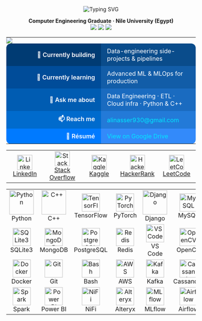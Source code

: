 <!-- ======================  HERO SECTION  ====================== -->

<p align="center">
  <img src="https://readme-typing-svg.demolab.com?font=Fira+Code&size=28&pause=1500&color=00BFFF&center=true&vCenter=true&width=1000&lines=Hi+%F0%9F%91%8B+I'm+Ali+Nasser+Badawy;Computer+Engineering+Graduate+%F0%9F%92%BB;Data+%26+Software+Engineer+in+the+Making" alt="Typing SVG">
</p>

<p align="center">
  <b>Computer Engineering Graduate · Nile University (Egypt)</b> <br/>
  <img src="https://img.shields.io/badge/-Data%20Engineering-0A66C2?style=for-the-badge&logo=Apache%20Airflow&logoColor=white"/>
  <img src="https://img.shields.io/badge/-Data%20Science-2596be?style=for-the-badge&logo=apachespark&logoColor=white"/>
<!--   <img src="https://img.shields.io/badge/-Data%20Science-2596be?style=for-the-badge&logo=pytorch&logoColor=white"/> -->
  <img src="https://img.shields.io/badge/-Software%20Engineering-6F42C1?style=for-the-badge&logo=python&logoColor=white"/>
  
</p>



<!-- ======================  END HERO  ====================== -->

<!-- ======================  QUICK FACTS  ====================== -->

<table align="center" style="border-collapse:collapse;">
  <!-- Decorative wave -->
  <tr>
    <td colspan="2" style="padding:0;border:none;">
      <img src="https://capsule-render.vercel.app/api?type=waving&color=0:00BFFF,100:0066FF&height=60&section=header"/>
    </td>
  </tr>

  <!-- Row 1 -->
  <tr>
    <td align="right" width="220"
        style="padding:10px 16px;font-weight:600;background:#003B73;color:#fff;border-radius:12px 0 0 0;">
      🚀  Currently&nbsp;building
    </td>
    <td align="left"
        style="padding:10px 16px;background:#0A4C8B;color:#fff;border-radius:0 12px 0 0;">
      Data-engineering side-projects & pipelines
    </td>
  </tr>

  <!-- Row 2 -->
  <tr>
    <td align="right"
        style="padding:10px 16px;font-weight:600;background:#004C99;color:#fff;">
      🌱  Currently&nbsp;learning
    </td>
    <td align="left"
        style="padding:10px 16px;background:#125DA8;color:#fff;">
      Advanced ML & MLOps for production
    </td>
  </tr>

  <!-- Row 3 -->
  <tr>
    <td align="right"
        style="padding:10px 16px;font-weight:600;background:#005CB2;color:#fff;">
      💬  Ask&nbsp;me&nbsp;about
    </td>
    <td align="left"
        style="padding:10px 16px;background:#1A6BC0;color:#fff;">
      Data Engineering · ETL · Cloud infra · Python & C++
    </td>
  </tr>

  <!-- Row 4 -->
  <tr>
    <td align="right"
        style="padding:10px 16px;font-weight:600;background:#006BCD;color:#fff;">
      📫  Reach&nbsp;me
    </td>
    <td align="left"
        style="padding:10px 16px;background:#237AD8;color:#fff;">
      <a href="mailto:alinasser930@gmail.com" style="color:#00E8FF;text-decoration:none;">
        alinasser930@gmail.com
      </a>
    </td>
  </tr>

  <!-- Row 5 -->
  <tr>
    <td align="right"
        style="padding:10px 16px;font-weight:600;background:#007AFF;color:#fff;border-radius:0 0 0 12px;">
      📄  Résumé
    </td>
    <td align="left"
        style="padding:10px 16px;background:#338AFA;color:#fff;border-radius:0 0 12px 0;">
      <a href="https://drive.google.com/file/d/1It9c2yYH0fZtNa_T791YxVqHvdWKi1a3/view?usp=drive"
         target="_blank" style="color:#00E8FF;text-decoration:none;">
        View on Google Drive
      </a>
    </td>
  </tr>
</table>



<!-- # 🌐 Social links -->
<div align="center">
  <table>
    <tr>
      <td align="center" width="90">
        <a href="https://www.linkedin.com/in/alibadawy/" target="_blank" rel="noreferrer">
          <img src="https://raw.githubusercontent.com/rahuldkjain/github-profile-readme-generator/master/src/images/icons/Social/linked-in-alt.svg"
               alt="LinkedIn" width="40" height="40" /><br>
          LinkedIn
        </a>
      </td>
      <td align="center" width="90">
        <a href="https://stackoverflow.com/users/22475460/ali-nasser-badawy" target="_blank" rel="noreferrer">
          <img src="https://raw.githubusercontent.com/rahuldkjain/github-profile-readme-generator/master/src/images/icons/Social/stack-overflow.svg"
               alt="Stack Overflow" width="40" height="40" /><br>
          Stack Overflow
        </a>
      </td>
      <td align="center" width="90">
        <a href="https://www.kaggle.com/alinasserbadawy" target="_blank" rel="noreferrer">
          <img src="https://raw.githubusercontent.com/rahuldkjain/github-profile-readme-generator/master/src/images/icons/Social/kaggle.svg"
               alt="Kaggle" width="40" height="40" /><br>
          Kaggle
        </a>
      </td>
      <td align="center" width="90">
        <a href="https://www.hackerrank.com/alinasser930" target="_blank" rel="noreferrer">
          <img src="https://raw.githubusercontent.com/rahuldkjain/github-profile-readme-generator/master/src/images/icons/Social/hackerrank.svg"
               alt="HackerRank" width="40" height="40" /><br>
          HackerRank
        </a>
      </td>
      <td align="center" width="90">
        <a href="https://leetcode.com/u/Ali_Badawy/" target="_blank" rel="noreferrer">
          <img src="https://raw.githubusercontent.com/rahuldkjain/github-profile-readme-generator/master/src/images/icons/Social/leet-code.svg"
               alt="LeetCode" width="40" height="40" /><br>
          LeetCode
        </a>
    </tr>
  </table>
</div>


<!--# 💻 My favorite tools and technologies -->
<div align="center">
  <table>
    <!-- Row 1 -->
    <tr>
      <td width="100" align="center"><img src="https://techstack-generator.vercel.app/python-icon.svg"                        alt="Python"       width="65"><br>Python</td>
      <td width="100" align="center"><img src="https://techstack-generator.vercel.app/cpp-icon.svg"                           alt="C++"          width="65"><br>C++</td>
      <td width="100" align="center"><img src="https://skillicons.dev/icons?i=tensorflow"                                     alt="TensorFlow"   width="48"><br>TensorFlow</td>
      <td width="100" align="center"><img src="https://skillicons.dev/icons?i=pytorch"                                        alt="PyTorch"      width="48"><br>PyTorch</td>
      <td width="100" align="center"><img src="https://techstack-generator.vercel.app/django-icon.svg"                        alt="Django"       width="65"><br>Django</td>
      <td width="100" align="center"><img src="https://skillicons.dev/icons?i=mysql"                                          alt="MySQL"        width="48"><br>MySQL</td>
    </tr>
        <!-- Row 2 -->
    <tr>
      <td width="100" align="center"><img src="https://skillicons.dev/icons?i=sqlite"                                         alt="SQLite3"      width="48"><br>SQLite3</td>
      <td width="100" align="center"><img src="https://skillicons.dev/icons?i=mongodb"                                        alt="MongoDB"      width="48"><br>MongoDB</td>
      <td width="100" align="center"><img src="https://skillicons.dev/icons?i=postgresql"                                     alt="PostgreSQL"   width="48"><br>PostgreSQL</td>
      <td width="100" align="center"><img src="https://skillicons.dev/icons?i=redis"                                          alt="Redis"        width="48"><br>Redis</td>
      <td width="100" align="center"><img src="https://skillicons.dev/icons?i=vscode"                                         alt="VS Code"      width="48"><br>VS Code</td>
      <td width="100" align="center"><img src="https://skillicons.dev/icons?i=opencv"                                         alt="OpenCV"       width="48"><br>OpenCV</td>
    </tr>
        <!-- Row 3 -->
    <tr>
      <td width="100" align="center"><img src="https://skillicons.dev/icons?i=docker"                                         alt="Docker"       width="48"><br>Docker</td>
      <td width="100" align="center"><img src="https://skillicons.dev/icons?i=git"                                            alt="Git"          width="48"><br>Git</td>
      <td width="100" align="center"><img src="https://skillicons.dev/icons?i=bash"                                            alt="Bash"         width="48"><br>Bash</td>
      <td width="100" align="center"><img src="https://skillicons.dev/icons?i=aws"                                            alt="AWS"          width="48"><br>AWS</td>
      <td width="100" align="center"><img src="https://skillicons.dev/icons?i=kafka"                                          alt="Kafka"        width="48"><br>Kafka</td>
      <td width="100" align="center"><img src="https://skillicons.dev/icons?i=cassandra"                                      alt="Cassandra"    width="48"><br>Cassandra</td>
    </tr>
        <!-- Row 4 -->
    <tr>
      <td width="100" align="center"><img src="https://cdn.jsdelivr.net/gh/simple-icons/simple-icons/icons/apachespark.svg"   alt="Spark"        width="48"><br>Spark</td>
      <td width="100" align="center"><img src="https://cdn.jsdelivr.net/gh/simple-icons/simple-icons/icons/powerbi.svg"       alt="Power BI"     width="48"><br>Power BI</td>
      <td width="100" align="center"><img src="https://cdn.jsdelivr.net/gh/simple-icons/simple-icons/icons/apachenifi.svg"    alt="NiFi"         width="48"><br>NiFi</td>
      <td width="100" align="center"><img src="https://cdn.jsdelivr.net/gh/simple-icons/simple-icons/icons/alteryx.svg"        alt="Alteryx"      width="48"><br>Alteryx</td>
      <td width="100" align="center"><img src="https://cdn.jsdelivr.net/gh/simple-icons/simple-icons/icons/mlflow.svg"        alt="MLflow"       width="48"><br>MLflow</td>
      <td width="100" align="center"><img src="https://cdn.jsdelivr.net/gh/simple-icons/simple-icons/icons/apacheairflow.svg" alt="Airflow"      width="48"><br>Airflow</td>
    </tr>
        <!-- Row 5 -->
<!--     <tr> -->
<!--       <td width="100" align="center"><img src="https://raw.githubusercontent.com/google/automl/master/assets/automl-logo.svg?raw=true" alt="AutoML"   width="48"><br>AutoML</td> -->
<!--       <td width="100" align="center"><img src="https://skillicons.dev/icons?i=neo4j"                                          alt="Neo4j"        width="48"><br>Neo4j</td> -->
<!--       <td width="100" align="center"><img src="https://raw.githubusercontent.com/qdrant/qdrant/master/docs/public/logo.svg?raw=true"   alt="Qdrant"       width="48"><br>Qdrant</td> -->
<!--       <td width="100" align="center"><img src="https://skillicons.dev/icons?i=snowflake"                                       alt="Snowflake"    width="48"><br>Snowflake</td> -->
<!--       <td width="100" align="center"><img src="https://cdn.jsdelivr.net/gh/simple-icons/simple-icons/icons/ibmcloud.svg"      alt="IBM Cloud"    width="48"><br>IBM Cloud</td> -->
<!--       <td width="100" align="center"><img src="https://raw.githubusercontent.com/geopandas/geopandas/main/doc/_static/logo.svg?raw=true" alt="GeoPandas" width="48"><br>GeoPandas</td> -->
<!--     </tr> -->
  </table>
</div>

